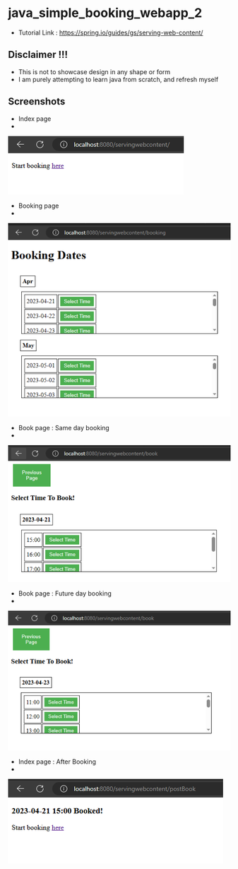 # java_simple_booking_webapp_2
- Tutorial Link : https://spring.io/guides/gs/serving-web-content/

## Disclaimer !!!
- This is not to showcase design in any shape or form
- I am purely attempting to learn java from scratch, and refresh myself

## Screenshots
- Index page
- 
![ScreenShot](https://raw.githubusercontent.com/danrohangit/java_simple_booking_webapp_2/main/src/main/resources/static/images/index_ss_1.PNG)

- Booking page
-
![ScreenShot](https://raw.githubusercontent.com/danrohangit/java_simple_booking_webapp_2/main/src/main/resources/static/images/booking_ss_1.PNG)

- Book page : Same day booking
-
![ScreenShot](https://raw.githubusercontent.com/danrohangit/java_simple_booking_webapp_2/main/src/main/resources/static/images/book_ss_1_1.PNG)

- Book page : Future day booking
-
![ScreenShot](https://raw.githubusercontent.com/danrohangit/java_simple_booking_webapp_2/main/src/main/resources/static/images/book_ss_2_1.PNG)

- Index page : After Booking
-
![ScreenShot](https://raw.githubusercontent.com/danrohangit/java_simple_booking_webapp_2/main/src/main/resources/static/images/after_book_2.PNG)

